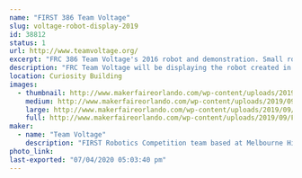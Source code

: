 ```yaml
---
name: "FIRST 386 Team Voltage"
slug: voltage-robot-display-2019
id: 38812
status: 1
url: http://www.teamvoltage.org/
excerpt: "FRC 386 Team Voltage's 2016 robot and demonstration. Small robots for driving around and information about our team."
description: "FRC Team Voltage will be displaying the robot created in the 2016 year for competition.  We plan to allow kids to attempt to drive the robot in order to show them what FIRST Robotics Teams do.  We will also be answering any questions people may have about the robot, our team, and FIRST to help spread awareness of engineering programs to help kids and teens get into engineering through robotics. Our team represents the ability to inspire younger kids to pursue and excel in STEM related fields, that everyone is always welcome in FIRST, and that everyone has a place. Our team is a group of dedicated and hardworking individuals that strive to bestow the beliefs of \"hardwork is the only work\" in all people we come by."
location: Curiosity Building
images:
  - thumbnail: http://www.makerfaireorlando.com/wp-content/uploads/2019/09/FIRST-S.FL_.-Regional-2016-8403.jpg
    medium: http://www.makerfaireorlando.com/wp-content/uploads/2019/09/FIRST-S.FL_.-Regional-2016-8403.jpg
    large: http://www.makerfaireorlando.com/wp-content/uploads/2019/09/FIRST-S.FL_.-Regional-2016-8403.jpg
    full: http://www.makerfaireorlando.com/wp-content/uploads/2019/09/FIRST-S.FL_.-Regional-2016-8403.jpg
maker:
  - name: "Team Voltage"
    description: "FIRST Robotics Competition team based at Melbourne High School. Demos, showcases, community outreach. "
photo_link: 
last-exported: "07/04/2020 05:03:40 pm"
---
```

